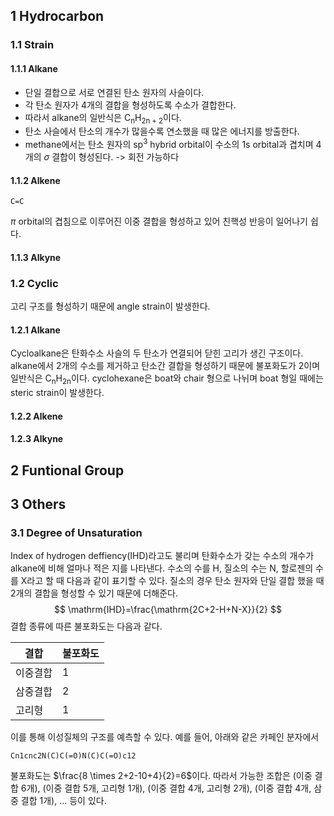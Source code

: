 ## 1 Hydrocarbon

### 1.1 Strain
#### 1.1.1 Alkane
- 단일 결합으로 서로 연결된 탄소 원자의 사슬이다. 
- 각 탄소 원자가 4개의 결합을 형성하도록 수소가 결합한다.
- 따라서 alkane의 일반식은 $\mathrm{C_{n}H_{2n+2}}$이다.
- 탄소 사슬에서 탄소의 개수가 많을수록 연소했을 때 많은 에너지를 방출한다.
- methane에서는 탄소 원자의 $\mathrm{sp^{3}}$ hybrid orbital이 수소의 1s orbital과 겹치며 4개의 $\sigma$ 결합이 형성된다.
	-> 회전 가능하다
#### 1.1.2 Alkene

```smiles
C=C
```
$\pi$ orbital의 겹침으로 이루어진 이중 결합을 형성하고 있어 친핵성 반응이 일어나기 쉽다.


#### 1.1.3 Alkyne
### 1.2 Cyclic
고리 구조를 형성하기 때문에 angle strain이 발생한다.
#### 1.2.1 Alkane
Cycloalkane은 탄화수소 사슬의 두 탄소가 연결되어 닫힌 고리가 생긴 구조이다.
alkane에서 2개의 수소를 제거하고 탄소간 결합을 형성하기 때문에 불포화도가 2이며 일반식은 $\mathrm{C_{n}H_{2n}}$이다.
cyclohexane은 boat와 chair 형으로 나뉘며 boat 형일 때에는 steric strain이 발생한다.


#### 1.2.2 Alkene

#### 1.2.3 Alkyne


## 2 Funtional Group



## 3 Others
### 3.1 Degree of Unsaturation
Index of hydrogen deffiency(IHD)라고도 불리며 탄화수소가 갖는 수소의 개수가 alkane에 비해 얼마나 적은 지를 나타낸다.
수소의 수를 H, 질소의 수는 N, 할로젠의 수를 X라고 할 때 다음과 같이 표기할 수 있다. 질소의 경우 탄소 원자와 단일 결합 했을 때 2개의 결합을 형성할 수 있기 때문에 더해준다.
$$
\mathrm{IHD}=\frac{\mathrm{2C+2-H+N-X}}{2}
$$
결합 종류에 따른 불포화도는 다음과 같다.

| 결합     | 불포화도 |
| -------- | -------- |
| 이중결합 | 1        |
| 삼중결합 | 2        |
| 고리형   | 1        |
이를 통해 이성질체의 구조를 예측할 수 있다. 예를 들어, 아래와 같은 카페인 분자에서
```smiles
Cn1cnc2N(C)C(=O)N(C)C(=O)c12
```
불포화도는 $\frac{8 \times 2+2-10+4}{2}=6$이다.
따라서 가능한 조합은 (이중 결합 6개), (이중 결합 5개, 고리형 1개), (이중 결합 4개, 고리형 2개), (이중 결합 4개, 삼중 결합 1개), ... 등이 있다.
